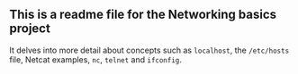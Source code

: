 ## This is a readme file for the Networking basics project

It delves into more detail about concepts such as ```localhost```, the ```/etc/hosts``` file, Netcat examples, ```nc```, ```telnet``` and ```ifconfig```.
